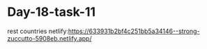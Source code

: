 # Day-18-task-11
rest countries
netlify:https://633931b2bf4c251bb5a34146--strong-zuccutto-5908eb.netlify.app/
